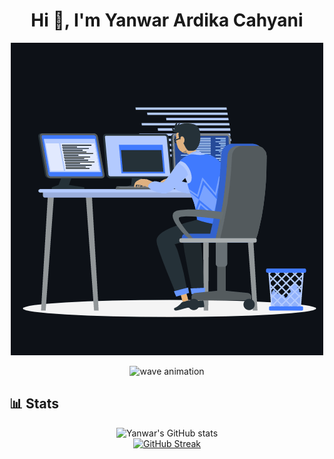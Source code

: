 <h1 align="center">Hi 👋, I'm Yanwar Ardika Cahyani</h1>

<p align="center">
  <img src="animation.gif" width="500" alt="animation">
</p>

<p align="center">
  <img src="https://user-images.githubusercontent.com/73097560/115834477-dbab4500-a447-11eb-908a-139a6edaec5c.gif" alt="wave animation">
</p>

## 📊 Stats  
<div align="center">

![Yanwar's GitHub stats](https://github-readme-stats.vercel.app/api?username=apinanyogaratnam&show_icons=true&theme=great-gatsby&border_radius=12&bg_color=135,222223,000000&hide_border=true)  
[![GitHub Streak](https://github-readme-streak-stats.herokuapp.com/?user=apinanyogaratnam&hide_border=true)](https://git.io/streak-stats)

</div>
